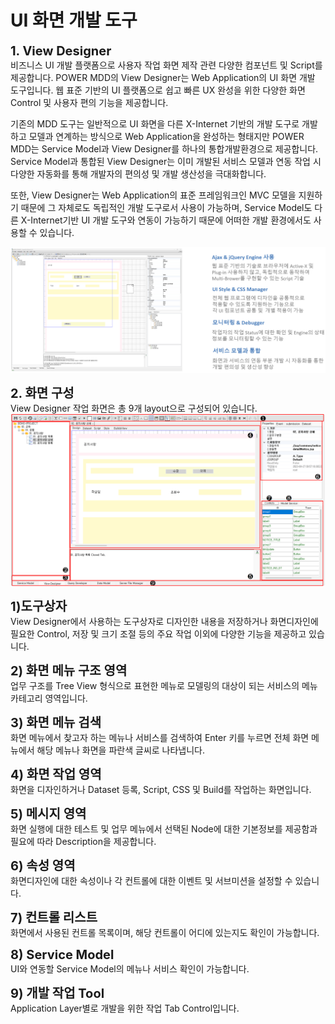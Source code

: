 # UI 화면 개발 도구

<b class="font20"> 1. View Designer </b> <br/>
비즈니스 UI 개발 플랫폼으로 사용자 작업 화면 제작 관련 다양한 컴포넌트 및 Script를 제공합니다. 
POWER MDD의 View Designer는 Web Application의 UI 화면 개발 도구입니다.
웹 표준 기반의 UI 플랫폼으로 쉽고 빠른 UX 완성을 위한 다양한 화면 Control 및 사용자 편의 기능을 제공합니다. 

기존의 MDD 도구는 일반적으로 UI 화면을 다른 X-Internet 기반의 개발 도구로 개발하고 모델과 연계하는 방식으로 Web Application을 완성하는 형태지만 POWER MDD는 Service Model과 View Designer를 하나의 통합개발환경으로 제공합니다.
Service Model과 통합된 View Designer는 이미 개발된 서비스 모델과 연동 작업 시 다양한 자동화를 통해 개발자의 편의성 및 개발 생산성을 극대화합니다.

또한, View Designer는 Web Application의 표준 프레임워크인 MVC 모델을 지원하기 때문에 그 자체로도 독립적인 개발 도구로서 사용이 가능하며, Service Model도 다른 X-Internet기반 UI 개발 도구와 연동이 가능하기 때문에 어떠한 개발 환경에서도 사용할 수 있습니다.

<img src="../../.vuepress\public\documentation\view-designer\README\README_View_Designer.png"> <br/>

<b class="font20"> 2. 화면 구성 </b> <br/>
View Designer 작업 화면은 총 9개 layout으로 구성되어 있습니다.
<img src="../../.vuepress\public\documentation\view-designer\README\README_ScreenStructure.png"> <br/>

<b class="font20"> 1)도구상자 </b> <br/>
View Designer에서 사용하는 도구상자로 디자인한 내용을 저장하거나 화면디자인에 필요한 Control, 저장 및 크기 조절 등의 주요 작업 이외에 다양한 기능을 제공하고 있습니다.

<b class="font20"> 2) 화면 메뉴 구조 영역 </b> <br/>
업무 구조를 Tree View 형식으로 표현한 메뉴로 모델링의 대상이 되는 서비스의 메뉴 카테고리 영역입니다.

<b class="font20"> 3) 화면 메뉴 검색 </b> <br/>
화면 메뉴에서 찾고자 하는 메뉴나 서비스를 검색하여 Enter 키를 누르면 전체 화면 메뉴에서 해당 메뉴나 화면을 파란색 글씨로 나타냅니다.

<b class="font20"> 4) 화면 작업 영역 </b> <br/>
화면을 디자인하거나 Dataset 등록, Script, CSS 및 Build를 작업하는 화면입니다.

<b class="font20"> 5) 메시지 영역 </b> <br/>
화면 실행에 대한 테스트 및 업무 메뉴에서 선택된 Node에 대한 기본정보를 제공함과 필요에 따라 Description을 제공합니다.

<b class="font20"> 6) 속성 영역 </b> <br/>
화면디자인에 대한 속성이나 각 컨트롤에 대한 이벤트 및 서브미션을 설정할 수 있습니다.

<b class="font20"> 7) 컨트롤 리스트 </b> <br/>
화면에서 사용된 컨트롤 목록이며, 해당 컨트롤이 어디에 있는지도 확인이 가능합니다.

<b class="font20"> 8) Service Model </b> <br/>
UI와 연동할 Service Model의 메뉴나 서비스 확인이 가능합니다.

<b class="font20"> 9) 개발 작업 Tool </b> <br/>
Application Layer별로 개발을 위한 작업 Tab Control입니다.

<style type='text/css'>
  [class*="boxBorder"] { border: 1px solid #bbb; }
  [class*="font20"] { font-size: 20px }
  [class*="font18"] { font-size: 18px }
  [class="boxB"] { background: #6a8bad3b;padding:10px;border-radius: 4px; }
  [class="spanBtn"] { border: 1px solid #bbb; border-radius: 4px;padding: 3px;background:white; clolor:dimgrey; }
  [class="spanEx"] { color: #00a4ff; }
  [class="arrow"] { color: #6a8bad;display: inline-block;position: relative;width:13px; }
</style>